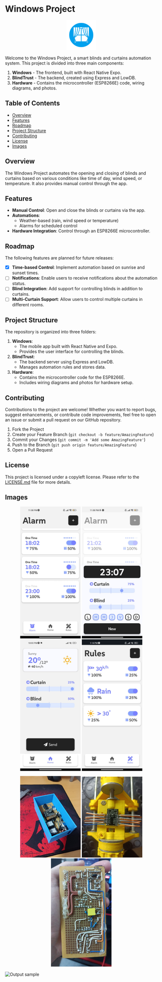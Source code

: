 # Windows Project

<p align="center">
  <img src="./Windows/assets/images/icon.png" alt="Project Icon" width="100" />
</p>

Welcome to the Windows Project, a smart blinds and curtains automation system. This project is divided into three main components:

1. **Windows** - The frontend, built with React Native Expo.
2. **BlindTrust** - The backend, created using Express and LowDB.
3. **Hardware** - Contains the microcontroller (ESP8266E) code, wiring diagrams, and photos.

## Table of Contents

- [Overview](#overview)
- [Features](#features)
- [Roadmap](#roadmap)
- [Project Structure](#project-structure)
- [Contributing](#contributing)
- [License](#license)
- [Images](#images)

## Overview

The Windows Project automates the opening and closing of blinds and curtains based on various conditions like time of day, wind speed, or temperature. It also provides manual control through the app.

## Features

- **Manual Control**: Open and close the blinds or curtains via the app.
- **Automations**:
  - Weather-based (rain, wind speed or temperature)
  - Alarms for scheduled control
- **Hardware Integration**: Control through an ESP8266E microcontroller.

## Roadmap

The following features are planned for future releases:

- [x] **Time-based Control**: Implement automation based on sunrise and sunset times.
- [ ] **Notifications**: Enable users to receive notifications about the automation status.
- [ ] **Blind Integration**: Add support for controlling blinds in addition to curtains.
- [ ] **Multi-Curtain Support**: Allow users to control multiple curtains in different rooms.

## Project Structure

The repository is organized into three folders:

1. **Windows**:
   - The mobile app built with React Native and Expo.
   - Provides the user interface for controlling the blinds.
2. **BlindTrust**:
   - The backend server using Express and LowDB.
   - Manages automation rules and stores data.
3. **Hardware**:
   - Contains the microcontroller code for the ESP8266E.
   - Includes wiring diagrams and photos for hardware setup.

## Contributing

Contributions to the project are welcome! Whether you want to report bugs, suggest enhancements, or contribute code improvements, feel free to open an issue or submit a pull request on our GitHub repository.

1. Fork the Project
2. Create your Feature Branch (`git checkout -b feature/AmazingFeature`)
3. Commit your Changes (`git commit -m 'Add some AmazingFeature'`)
4. Push to the Branch (`git push origin feature/AmazingFeature`)
5. Open a Pull Request

## License

This project is licensed under a copyleft license. Please refer to the [LICENSE.md](/LICENSE.md) file for more details.

## Images

<p align="center">
  <img src="./Images/AlarmScreen.jpg" alt="Alarms" width="200"/>
  <img src="./Images/NewAlarm.jpg" alt="NewRules" width="200"/>
  <img src="./Images/MainScreen.jpg" alt="Main" width="200"/>
  <img src="./Images/RulesScreen.jpg" alt="Rules" width="200"/>
</p>

<p align="center">
  <img src="./Images/Hardware.jpg" alt="hardware" width="200"/>
  <img src="./Images/HardwareConection.jpg" alt="conection" width="200"/>
  <img src="./Images/HardwareWires.jpg" alt="wires" width="200"/>
</p>

![Output sample](./Images/Vid.gif)
